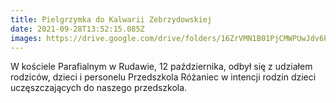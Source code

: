 ```yaml
---
title: Pielgrzymka do Kalwarii Zebrzydowskiej
date: 2021-09-28T13:52:15.085Z
images: https://drive.google.com/drive/folders/16ZrVMN1B01PjCMWPUwJdv6PN6aDqitPG
---
```

W kościele Parafialnym w Rudawie, 12 października, odbył się z udziałem rodziców, dzieci i personelu Przedszkola Różaniec w intencji rodzin dzieci uczęszczających do naszego przedszkola.